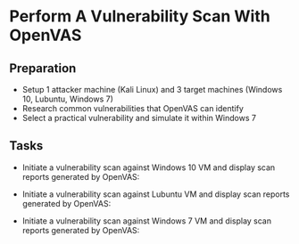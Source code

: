 # Perform A Vulnerability Scan With OpenVAS

## Preparation
- Setup 1 attacker machine (Kali Linux) and 3 target machines (Windows 10, Lubuntu, Windows 7)
- Research common vulnerabilities that OpenVAS can identify
- Select a practical vulnerability and simulate it within Windows 7

## Tasks
- Initiate a vulnerability scan against Windows 10 VM and display scan reports generated by OpenVAS:
  
- Initiate a vulnerability scan against Lubuntu VM and display scan reports generated by OpenVAS:
  
- Initiate a vulnerability scan against Windows 7 VM and display scan reports generated by OpenVAS:
  
